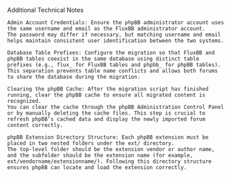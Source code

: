 Additional Technical Notes

    Admin Account Credentials: Ensure the phpBB administrator account uses the same username and email as the FluxBB administrator account. 
    The password may differ if necessary, but matching username and email helps maintain consistent user identification between the two systems.

    Database Table Prefixes: Configure the migration so that FluxBB and phpBB tables coexist in the same database using distinct table prefixes (e.g., flux_ for FluxBB tables and phpbb_ for phpBB tables). 
    This separation prevents table name conflicts and allows both forums to share the database during the migration.

    Clearing the phpBB Cache: After the migration script has finished running, clear the phpBB cache to ensure all migrated content is recognized. 
    You can clear the cache through the phpBB Administration Control Panel or by manually deleting the cache files. This step is crucial to refresh phpBB’s cached data and display the newly imported forum content correctly.

    phpBB Extension Directory Structure: Each phpBB extension must be placed in two nested folders under the ext/ directory. 
    The top-level folder should be the extension vendor or author name, and the subfolder should be the extension name (for example, ext/vendorname/extensionname/). Following this directory structure ensures phpBB can locate and load the extension correctly.
